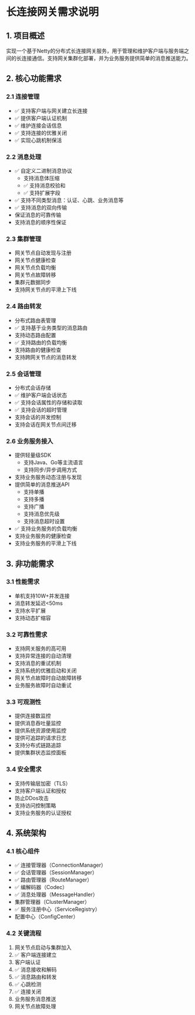# 长连接网关需求说明

## 1. 项目概述

实现一个基于Netty的分布式长连接网关服务，用于管理和维护客户端与服务端之间的长连接通信。支持网关集群化部署，并为业务服务提供简单的消息推送能力。

## 2. 核心功能需求

### 2.1 连接管理
- ✅ 支持客户端与网关建立长连接
- ✅ 提供客户端认证机制
- ✅ 维护连接会话信息
- ✅ 支持连接的优雅关闭
- ✅ 实现心跳机制保活

### 2.2 消息处理
- ✅ 自定义二进制消息协议
  - 支持消息体压缩
  - ✅ 支持消息校验和
  - ✅ 支持扩展字段
- ✅ 支持不同类型消息：认证、心跳、业务消息等
- ✅ 支持消息的双向传输
- 保证消息的可靠传输
- 支持消息的顺序性保证

### 2.3 集群管理
- 网关节点自动发现与注册
- 网关节点健康检查
- 网关节点负载均衡
- 网关节点故障转移
- 集群元数据同步
- 支持网关节点的平滑上下线

### 2.4 路由转发
- 分布式路由表管理
- ✅ 支持基于业务类型的消息路由
- 支持动态路由配置
- ✅ 支持路由的负载均衡
- 支持路由的健康检查
- 支持跨网关节点的消息转发

### 2.5 会话管理
- 分布式会话存储
- ✅ 维护客户端会话状态
- ✅ 支持会话属性的存储和读取
- ✅ 支持会话的超时管理
- 支持会话的并发控制
- 支持会话在网关节点间迁移

### 2.6 业务服务接入
- 提供轻量级SDK
  - 支持Java、Go等主流语言
  - 支持同步/异步调用方式
- 支持业务服务动态注册与发现
- 提供简单的消息推送API
  - 支持单播
  - 支持多播
  - 支持广播
  - 支持消息优先级
  - 支持消息超时设置
- ✅ 支持业务服务的负载均衡
- 支持业务服务的健康检查
- 支持业务服务的平滑上下线

## 3. 非功能需求

### 3.1 性能需求
- 单机支持10W+并发连接
- 消息转发延迟<50ms
- 支持水平扩展
- 支持动态扩缩容

### 3.2 可靠性需求
- 支持网关服务的高可用
- 支持异常连接的自动清理
- 支持消息的重试机制
- 支持系统的优雅启动和关闭
- 网关节点故障时自动故障转移
- 业务服务故障时自动重试

### 3.3 可观测性
- 提供连接数监控
- 提供消息吞吐量监控
- 提供系统资源使用监控
- 提供可追踪的请求日志
- 支持分布式链路追踪
- 提供集群状态监控面板

### 3.4 安全需求
- 支持传输层加密（TLS）
- 支持客户端认证和授权
- 防止DDos攻击
- 支持访问控制策略
- 支持业务服务的认证授权

## 4. 系统架构

### 4.1 核心组件
- ✅ 连接管理器（ConnectionManager）
- ✅ 会话管理器（SessionManager）
- ✅ 路由管理器（RouteManager）
- ✅ 编解码器（Codec）
- ✅ 消息处理器（MessageHandler）
- 集群管理器（ClusterManager）
- ✅ 服务注册中心（ServiceRegistry）
- 配置中心（ConfigCenter）

### 4.2 关键流程
1. 网关节点启动与集群加入
2. ✅ 客户端连接建立
3. 客户端认证
4. ✅ 消息接收和解码
5. ✅ 消息路由和转发
6. ✅ 心跳检测
7. ✅ 连接关闭
8. 业务服务消息推送
9. 网关节点故障处理
